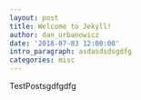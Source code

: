 ```yaml
---
layout: post
title: Welcome to Jekyll!
author: dan_urbanowicz
date: '2018-07-03 12:00:00'
intro_paragraph: asdasdsdsgdfg
categories: misc
---
```

TestPostsgdfgdfg
